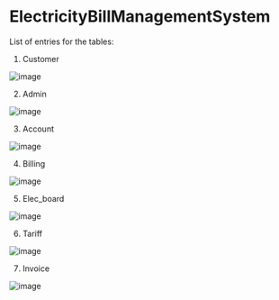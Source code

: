 # ElectricityBillManagementSystem

List of entries for the tables:

1. Customer

![image](https://user-images.githubusercontent.com/64922494/125331111-2d87ab00-e365-11eb-8ffa-803e02007a88.png)

2. Admin

![image](https://user-images.githubusercontent.com/64922494/125331238-590a9580-e365-11eb-9103-0b0607ab5a0c.png)

3. Account

![image](https://user-images.githubusercontent.com/64922494/125331286-6aec3880-e365-11eb-8c5d-ba227a6ca5e0.png)

4. Billing

![image](https://user-images.githubusercontent.com/64922494/125331377-88b99d80-e365-11eb-92ad-a9bddb19816a.png)

5. Elec_board

![image](https://user-images.githubusercontent.com/64922494/125331440-9d963100-e365-11eb-8cae-7809d155aabc.png)

6. Tariff

![image](https://user-images.githubusercontent.com/64922494/125331831-20b78700-e366-11eb-9688-5c71e26087fd.png)

7. Invoice

![image](https://user-images.githubusercontent.com/64922494/125331529-bc94c300-e365-11eb-9551-31dd28fbdcdb.png)
